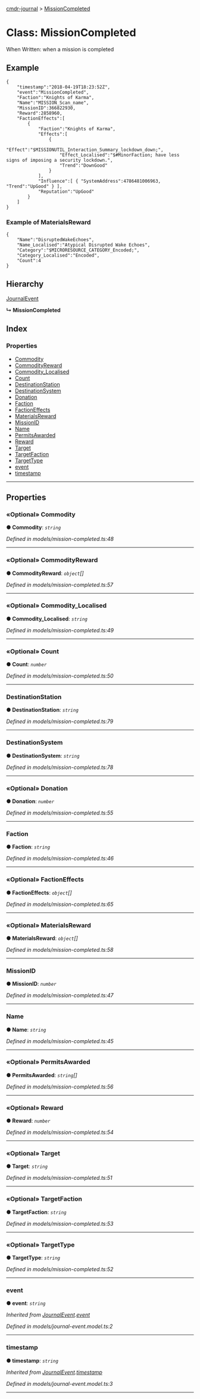 [cmdr-journal](../README.md) > [MissionCompleted](../classes/missioncompleted.md)



# Class: MissionCompleted


When Written: when a mission is completed

## Example

    {
        "timestamp":"2018-04-19T18:23:52Z",
        "event":"MissionCompleted",
        "Faction":"Knights of Karma",
        "Name":"MISSION_Scan_name",
        "MissionID":366822930,
        "Reward":2858960,
        "FactionEffects":[
            {
                "Faction":"Knights of Karma",
                "Effects":[
                    {
                        "Effect":"$MISSIONUTIL_Interaction_Summary_lockdown_down;",
                        "Effect_Localised":"$#MinorFaction; have less signs of imposing a security lockdown.",
                        "Trend":"DownGood"
                    }
                ],
                "Influence":[ { "SystemAddress":4786481006963, "Trend":"UpGood" } ],
                "Reputation":"UpGood"
            }
        ]
    }

### Example of MaterialsReward

    {
        "Name":"DisruptedWakeEchoes",
        "Name_Localised":"Atypical Disrupted Wake Echoes",
        "Category":"$MICRORESOURCE_CATEGORY_Encoded;",
        "Category_Localised":"Encoded",
        "Count":4
    }

## Hierarchy


 [JournalEvent](journalevent.md)

**↳ MissionCompleted**







## Index

### Properties

* [Commodity](missioncompleted.md#commodity)
* [CommodityReward](missioncompleted.md#commodityreward)
* [Commodity_Localised](missioncompleted.md#commodity_localised)
* [Count](missioncompleted.md#count)
* [DestinationStation](missioncompleted.md#destinationstation)
* [DestinationSystem](missioncompleted.md#destinationsystem)
* [Donation](missioncompleted.md#donation)
* [Faction](missioncompleted.md#faction)
* [FactionEffects](missioncompleted.md#factioneffects)
* [MaterialsReward](missioncompleted.md#materialsreward)
* [MissionID](missioncompleted.md#missionid)
* [Name](missioncompleted.md#name)
* [PermitsAwarded](missioncompleted.md#permitsawarded)
* [Reward](missioncompleted.md#reward)
* [Target](missioncompleted.md#target)
* [TargetFaction](missioncompleted.md#targetfaction)
* [TargetType](missioncompleted.md#targettype)
* [event](missioncompleted.md#event)
* [timestamp](missioncompleted.md#timestamp)



---
## Properties
<a id="commodity"></a>

### «Optional» Commodity

**●  Commodity**:  *`string`* 

*Defined in models/mission-completed.ts:48*





___

<a id="commodityreward"></a>

### «Optional» CommodityReward

**●  CommodityReward**:  *`object`[]* 

*Defined in models/mission-completed.ts:57*





___

<a id="commodity_localised"></a>

### «Optional» Commodity_Localised

**●  Commodity_Localised**:  *`string`* 

*Defined in models/mission-completed.ts:49*





___

<a id="count"></a>

### «Optional» Count

**●  Count**:  *`number`* 

*Defined in models/mission-completed.ts:50*





___

<a id="destinationstation"></a>

###  DestinationStation

**●  DestinationStation**:  *`string`* 

*Defined in models/mission-completed.ts:79*





___

<a id="destinationsystem"></a>

###  DestinationSystem

**●  DestinationSystem**:  *`string`* 

*Defined in models/mission-completed.ts:78*





___

<a id="donation"></a>

### «Optional» Donation

**●  Donation**:  *`number`* 

*Defined in models/mission-completed.ts:55*





___

<a id="faction"></a>

###  Faction

**●  Faction**:  *`string`* 

*Defined in models/mission-completed.ts:46*





___

<a id="factioneffects"></a>

### «Optional» FactionEffects

**●  FactionEffects**:  *`object`[]* 

*Defined in models/mission-completed.ts:65*





___

<a id="materialsreward"></a>

### «Optional» MaterialsReward

**●  MaterialsReward**:  *`object`[]* 

*Defined in models/mission-completed.ts:58*





___

<a id="missionid"></a>

###  MissionID

**●  MissionID**:  *`number`* 

*Defined in models/mission-completed.ts:47*





___

<a id="name"></a>

###  Name

**●  Name**:  *`string`* 

*Defined in models/mission-completed.ts:45*





___

<a id="permitsawarded"></a>

### «Optional» PermitsAwarded

**●  PermitsAwarded**:  *`string`[]* 

*Defined in models/mission-completed.ts:56*





___

<a id="reward"></a>

### «Optional» Reward

**●  Reward**:  *`number`* 

*Defined in models/mission-completed.ts:54*





___

<a id="target"></a>

### «Optional» Target

**●  Target**:  *`string`* 

*Defined in models/mission-completed.ts:51*





___

<a id="targetfaction"></a>

### «Optional» TargetFaction

**●  TargetFaction**:  *`string`* 

*Defined in models/mission-completed.ts:53*





___

<a id="targettype"></a>

### «Optional» TargetType

**●  TargetType**:  *`string`* 

*Defined in models/mission-completed.ts:52*





___

<a id="event"></a>

###  event

**●  event**:  *`string`* 

*Inherited from [JournalEvent](journalevent.md).[event](journalevent.md#event)*

*Defined in models/journal-event.model.ts:2*





___

<a id="timestamp"></a>

###  timestamp

**●  timestamp**:  *`string`* 

*Inherited from [JournalEvent](journalevent.md).[timestamp](journalevent.md#timestamp)*

*Defined in models/journal-event.model.ts:3*





___


